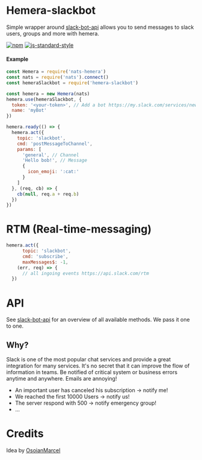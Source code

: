 # Hemera-slackbot
Simple wrapper around [slack-bot-api](https://github.com/mishk0/slack-bot-api) allows you to send messages to slack users, groups and more with hemera. 

[![npm](https://img.shields.io/npm/v/hemera-slackbot.svg?maxAge=3600)](https://www.npmjs.com/package/hemera-slackbot)
[![js-standard-style](https://img.shields.io/badge/code%20style-standard-brightgreen.svg)](http://standardjs.com)

#### Example

```js
const Hemera = require('nats-hemera')
const nats = require('nats').connect()
const hemeraSlackbot = require('hemera-slackbot')

const hemera = new Hemera(nats)
hemera.use(hemeraSlackbot, {
  token: '<your-token>', // Add a bot https://my.slack.com/services/new/bot and put the token 
  name: 'myBot'
})

hemera.ready(() => {
  hemera.act({
    topic: 'slackbot',
    cmd: 'postMessageToChannel',
    params: [
      'general', // Channel
      'Hello bob!', // Message
      {
        icon_emoji: ':cat:'
      }
    ]
  }, (req, cb) => {
    cb(null, req.a + req.b)
  })
})
```

# RTM (Real-time-messaging)

```js
hemera.act({
      topic: 'slackbot',
      cmd: 'subscribe',
      maxMessages$: -1,
    (err, req) => {
      // all ingoing events https://api.slack.com/rtm
  })
```

# API

See [slack-bot-api](https://github.com/mishk0/slack-bot-api#methods) for an overview of all available methods. We pass it one to one.

## Why?

Slack is one of the most popular chat services and provide a great integration for many services. It's no secret that it can improve the flow of information in teams. Be notified of critical system or business errors anytime and anywhere. Emails are annoying!

- An important user has canceled his subscription -> notify me!
- We reached the first 10000 Users -> notify us!
- The server respond with 500 -> notify emergency group!
- ...

# Credits
Idea by [OsoianMarcel](https://github.com/OsoianMarcel)
